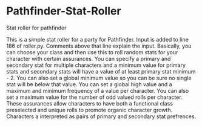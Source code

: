 # Pathfinder-Stat-Roller
Stat roller for pathfinder

This is a simple stat roller for a party for Pathfinder.  Input is added to line 186 of roller.py.  Comments above that line explain the input.  Basically, you can choose your class and then use this to roll random stats for your character with certain assurances.  You can specify a primary and secondary stat for multiple characters and a minimum value for primary stats and secondary stats will have a value of at least primary stat minimum - 2.  You can also set a global minimum value so you can be sure no single stat will be below that value.  You can set a global high value and a maximum and minimum frequency of a value per character.  You can also set a maximum value for the number of odd valued rolls per character.  These assurances allow characters to have both a functional class preselected and unique rolls to promote organic character growth.  Characters a interpreted as pairs of primary and secondary stat prefrences.
